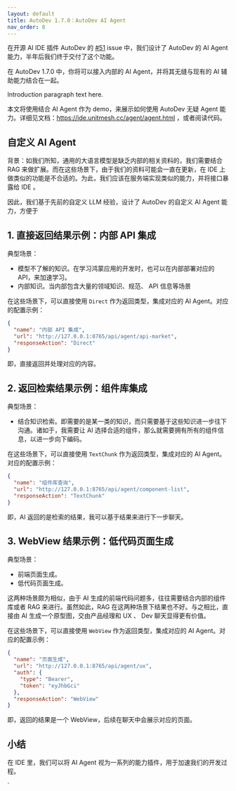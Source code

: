 ```yaml
---
layout: default
title: AutoDev 1.7.0：AutoDev AI Agent
nav_order: 8
---
```


在开源 AI IDE 插件 AutoDev 的  [#51](https://github.com/unit-mesh/auto-dev/issues/51) issue 中，我们设计了 AutoDev 的 AI
Agent 能力，半年后我们终于交付了这个功能。

在 AutoDev 1.7.0 中，你将可以接入内部的 AI Agent，并将其无缝与现有的 AI 辅助能力结合在一起。

Introduction paragraph text here.

<!-- truncate -->

本文将使用结合 AI Agent 作为 demo，来展示如何使用 AutoDev 无疑 Agent
能力。详细见文档：https://ide.unitmesh.cc/agent/agent.html ，或者阅读代码。

## 自定义 AI Agent

背景：如我们所知，通用的大语言模型是缺乏内部的相关资料的，我们需要结合 RAG 来做扩展。而在这些场景下，由于我们的资料可能会一直在更新，在
IDE 上做类似的功能是不合适的。为此，我们应该在服务端实现类似的能力，并将接口暴露给 IDE 。

因此，我们基于先前的自定义 LLM 经验，设计了 AutoDev 的自定义 AI Agent 能力，方便于

## 1. 直接返回结果示例：内部  API  集成

典型场景：

- 模型不了解的知识。在学习鸿蒙应用的开发时，也可以在内部部署对应的 API，来加速学习。
- 内部知识。当内部包含大量的领域知识、规范、 API 信息等场景

在这些场景下，可以直接使用 `Direct` 作为返回类型，集成对应的 AI Agent。对应的配置示例：

```json
{
  "name": "内部 API 集成",
  "url": "http://127.0.0.1:8765/api/agent/api-market",
  "responseAction": "Direct"
}
```

即，直接返回并处理对应的内容。

## 2. 返回检索结果示例：组件库集成

典型场景：

- 结合知识检索。即需要的是某一类的知识，而只需要基于这些知识进一步往下沟通。诸如于，我需要让 AI
  选择合适的组件，那么就需要拥有所有的组件信息，以进一步向下编码。

在这些场景下，可以直接使用 `TextChunk` 作为返回类型，集成对应的 AI Agent。对应的配置示例：

```json
{
  "name": "组件库查询",
  "url": "http://127.0.0.1:8765/api/agent/component-list",
  "responseAction": "TextChunk"
}
```

即，AI 返回的是检索的结果，我可以基于结果来进行下一步聊天。

## 3. WebView 结果示例：低代码页面生成

典型场景：

- 前端页面生成。
- 低代码页面生成。

这两种场景颇为相似，由于 AI 生成的前端代码问题多，往往需要结合内部的组件库或者 RAG 来进行。虽然如此，RAG
在这两种场景下结果也不好。与之相比，直接由 AI 生成一个原型图，交由产品经理和 UX 、 Dev 聊天显得更有价值。

在这些场景下，可以直接使用 `WebView` 作为返回类型，集成对应的 AI Agent。对应的配置示例：

```json
{
  "name": "页面生成",
  "url": "http://127.0.0.1:8765/api/agent/ux",
  "auth": {
    "type": "Bearer",
    "token": "eyJhbGci"
  },
  "responseAction": "WebView"
}
```

即，返回的结果是一个 WebView，后续在聊天中会展示对应的页面。

## 小结

在 IDE 里，我们可以将 AI Agent 视为一系列的能力插件，用于加速我们的开发过程。

`
